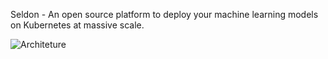 Seldon - An open source platform to deploy your machine learning models on Kubernetes at massive scale.


![Architeture](images/seldon-core-high-level.png)
